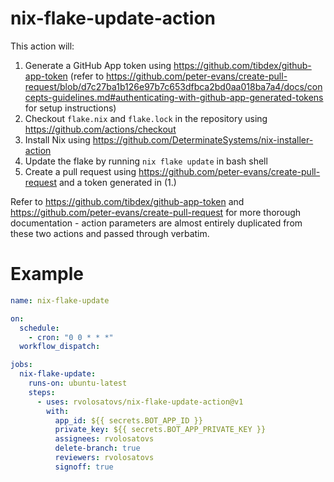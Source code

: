 # nix-flake-update-action

This action will:
1. Generate a GitHub App token using https://github.com/tibdex/github-app-token (refer to https://github.com/peter-evans/create-pull-request/blob/d7c27ba1b126e97b7c653dfbca2bd0aa018ba7a4/docs/concepts-guidelines.md#authenticating-with-github-app-generated-tokens for setup instructions)
2. Checkout `flake.nix` and `flake.lock` in the repository using https://github.com/actions/checkout
3. Install Nix using https://github.com/DeterminateSystems/nix-installer-action
4. Update the flake by running `nix flake update` in bash shell
5. Create a pull request using https://github.com/peter-evans/create-pull-request and a token generated in (1.)

Refer to https://github.com/tibdex/github-app-token and https://github.com/peter-evans/create-pull-request for more thorough documentation - action parameters are almost entirely duplicated from these two actions and passed through verbatim.

# Example

```yml
name: nix-flake-update

on:
  schedule:
    - cron: "0 0 * * *"
  workflow_dispatch:

jobs:
  nix-flake-update:
    runs-on: ubuntu-latest
    steps:
      - uses: rvolosatovs/nix-flake-update-action@v1
        with:
          app_id: ${{ secrets.BOT_APP_ID }}
          private_key: ${{ secrets.BOT_APP_PRIVATE_KEY }}
          assignees: rvolosatovs
          delete-branch: true
          reviewers: rvolosatovs
          signoff: true
```
